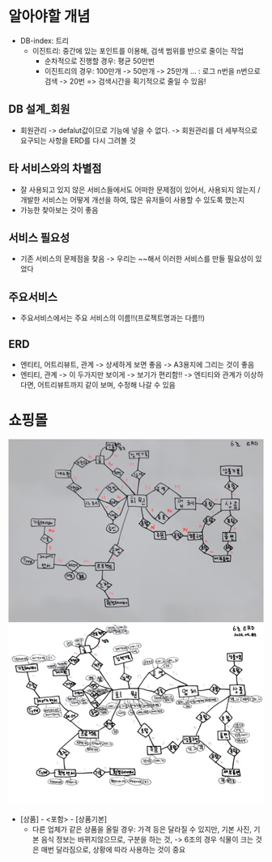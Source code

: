 # 알아야할 개념
* DB-index: 트리
  - 이진트리: 중간에 있는 포인트를 이용해, 검색 범위를 반으로 줄이는 작업
    - 순차적으로 진행할 경우: 평균 50만번
    - 이진트리의 경우: 100만개 -> 50만개 -> 25만개 ... : 로그 n번을 n번으로 검색 -> 20번
    => 검색시간을 획기적으로 줄일 수 있음! 

## DB 설계_회원
* 회원관리 -> defalut값이므로 기능에 넣을 수 없다.
  -> 회원관리를 더 세부적으로 요구되는 사항을 ERD를 다시 그려볼 것

## 타 서비스와의 차별점
* 잘 사용되고 있지 않은 서비스들에서도 어떠한 문제점이 있어서, 사용되지 않는지 / 개발한 서비스는 어떻게 개선을 하여, 많은 유저들이 사용할 수 있도록 했는지
* 가능한 찾아보는 것이 좋음

## 서비스 필요성
* 기존 서비스의 문제점을 찾음 -> 우리는 ~~해서 이러한 서비스를 만들 필요성이 있었다

## 주요서비스
* 주요서비스에서는 주요 서비스의 이름!!(프로젝트명과는 다름!!)

## ERD 
* 엔티티, 어트리뷰트, 관계 -> 상세하게 보면 좋음 -> A3용지에 그리는 것이 좋음
* 엔티티, 관계 -> 이 두가지만 보이게 -> 보기가 편리함!!
  -> 엔티티와 관계가 이상하다면, 어트리뷰트까지 같이 보며, 수정해 나갈 수 있음

# 쇼핑몰
![애트리뷰트미포함](../img/애트리뷰트미포함.jpg)
![애트리뷰트포함](../img/애트리뷰트포함.jpg)
* [상품] - <포함> - [상품기본]
  - 다른 업체가 같은 상품을 올릴 경우: 가격 등은 달라질 수 있지만, 기본 사진, 기본 음식 정보는 바뀌지않으므로, 구분을 하는 것, -> 6조의 경우 식물이 크는 것은 매번 달라짐으로, 상황에 따라 사용하는 것이 중요

